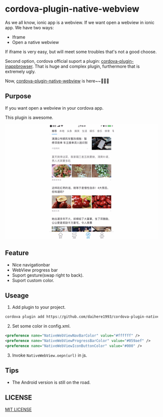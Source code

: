 # cordova-plugin-native-webview

As we all know, ionic app is a webview. If we want open a webview in ionic app. We have two ways:

* Iframe
* Open a native webview

If iframe is very easy, but will meet some troubles that's not a good choose.

Second option, cordova official suport a plugin: [cordova-plugin-inappbrowser](https://github.com/apache/cordova-plugin-inappbrowser). That is huge and complex plugin, furthermore that is extremely ugly.

Now, [cordova-plugin-native-webview](https://github.com/daihere1993/cordova-plugin-native-webview) is here~~🎉🎉🎉


## Purpose

If you want open a webview in your cordova app. 

This plugin is awesome.

![image](https://github.com/daihere1993/cordova-plugin-native-webview/blob/master/doc/demo.gif)

## Feature

* Nice navigationbar
* WebView progress bar
* Suport gesture(swap right to back).
* Suport custom color. 

## Useage

1. Add plugin to your project.

```bash
cordova plugin add https://github.com/daihere1993/cordova-plugin-native-webview
```

2. Set some color in config.xml.

```xml
<preference name="NativeWebViewNavBarColor" value="#ffffff" />
<preference name="NativeWebViewProgressBarColor" value="#059aef" />
<preference name="NativeWebViewIconButtonColor" value="#000" />
```

3. Invoke ``NativeWebView.oepn(url)`` in js.


## Tips

* The Android version is still on the road.

## LICENSE

[MIT LICENSE](http://opensource.org/licenses/MIT)
